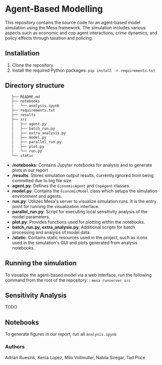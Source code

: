 # Agent-Based Modelling
This repository contains the source code for an agent-based model simulation using the Mesa framework. The simulation includes various aspects such as economic and cop agent interactions, crime dynamics, and policy effects through taxation and policing.

## Installation
1. Clone the repository
2. Install the required Python packages:
`pip install -r requirements.txt`

## Directory structure
```bash
   ├── README.md
   ├── notebooks
   │   └── analysis.ipynb
   ├── requirements.txt
   ├── results
   ├── src
   │   ├── agent.py
   │   ├── batch_run.py
   │   ├── extra_analysis.py
   │   ├── model.py
   │   ├── parallel_run.py
   │   ├── plot.py
   │   └── run.py
   └── static
```
- **/notebooks**: Contains Jupyter notebooks for analysis and to generate plots in our report 
- **/results**: Stores simulation output results, currently ignored from being committed due to big file size
- **agent.py**: Defines the `EconomicAgent` and `CopAgent` classes. 
- **model.py**: Contains the `EconomicModel` class which setups the simulation environment and agents. 
- **run.py**: Utilizes Mesa's server to visualize simulation runs. It is the entry point for running the visualization interface. 
- **parallel_run.py**: Script for executing local sensitivity analysis of the model parameters. 
- **plot.py**: Provides functions used for plotting within the notebooks. 
- **batch_run.py, extra_analysis.py**: Additional scripts for batch processing and analysis of model data. 
- **/static**: Contains static resources used in the project, such as icons used in the simulation's GUI and plots generated from analysis notebooks.

## Running the simulation
To visualize the agent-based model via a web interface, run the following command from the root of the repository: : `mesa runserver src`

## Sensitivity Analysis
TODO

## Notebooks
To generate figures in our report, run all `analysis.ipynb`	

### Authors
Adrian Ruesink, Kenia Lopez, Milo Vollmuller, Nabila Siregar, Tad Price